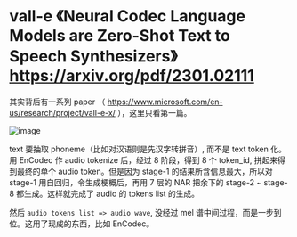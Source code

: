 # vall-e 《Neural Codec Language Models are Zero-Shot Text to Speech Synthesizers》 https://arxiv.org/pdf/2301.02111

其实背后有一系列 paper （ https://www.microsoft.com/en-us/research/project/vall-e-x/ ），这里只看第一篇。

![image](https://github.com/user-attachments/assets/6c7fb018-0710-47fe-9e49-3cf6e8097169)

text 要抽取 phoneme（比如对汉语则是先汉字转拼音）, 而不是 text token 化。用 EnCodec 作 audio tokenize 后，经过 8 阶段，得到 8 个 token_id, 拼起来得到最终的单个 audio token。但是因为 stage-1 的结果所含信息最大，所以对 stage-1 用自回归，令生成梗概后，再用 7 层的 NAR 把余下的 stage-2 ~ stage-8 都生成。这样就完成了 audio 的 tokens list 的生成。

然后 `audio tokens list => audio wave`, 没经过 mel 谱中间过程，而是一步到位。这用了现成的东西，比如 EnCodec。 
